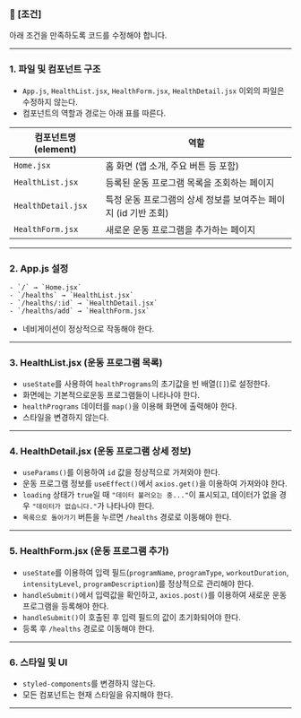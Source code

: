### 📌 **[조건]**
아래 조건을 만족하도록 코드를 수정해야 합니다.

---

### **1. 파일 및 컴포넌트 구조**
- `App.js`, `HealthList.jsx`, `HealthForm.jsx`, `HealthDetail.jsx` 이외의 파일은 수정하지 않는다.
- 컴포넌트의 역할과 경로는 아래 표를 따른다.

| **컴포넌트명 (element)** | **역할** |
|-------------------|--------------------------|
| `Home.jsx`        | 홈 화면 (앱 소개, 주요 버튼 등 포함) |
| `HealthList.jsx`  | 등록된 운동 프로그램 목록을 조회하는 페이지 |
| `HealthDetail.jsx` | 특정 운동 프로그램의 상세 정보를 보여주는 페이지 (id 기반 조회) |
| `HealthForm.jsx`  | 새로운 운동 프로그램을 추가하는 페이지 |

---

### **2. App.js 설정**
    - `/` → `Home.jsx`
    - `/healths` → `HealthList.jsx`
    - `/healths/:id` → `HealthDetail.jsx`
    - `/healths/add` → `HealthForm.jsx`
- 네비게이션이 정상적으로 작동해야 한다.

---

### **3. HealthList.jsx (운동 프로그램 목록)**
- `useState`를 사용하여 `healthPrograms`의 초기값을 빈 배열(`[]`)로 설정한다.
- 화면에는 기본적으로운동 프로그램들이 나타나야 한다.
- `healthPrograms` 데이터를 `map()`을 이용해 화면에 출력해야 한다.
- 스타일을 변경하지 않는다.

---

### **4. HealthDetail.jsx (운동 프로그램 상세 정보)**
- `useParams()`를 이용하여 `id` 값을 정상적으로 가져와야 한다.
- 운동 프로그램 정보를 `useEffect()`에서 `axios.get()`을 이용하여 가져와야 한다.
- `loading` 상태가 `true`일 때 `"데이터 불러오는 중..."`이 표시되고, 데이터가 없을 경우 `"데이터가 없습니다."`가 나타나야 한다.
- `목록으로 돌아가기` 버튼을 누르면 `/healths` 경로로 이동해야 한다.

---

### **5. HealthForm.jsx (운동 프로그램 추가)**
- `useState`를 이용하여 입력 필드(`programName`, `programType`, `workoutDuration`, `intensityLevel`, `programDescription`)를 정상적으로 관리해야 한다.
- `handleSubmit()`에서 입력값을 확인하고, `axios.post()`를 이용하여 새로운 운동 프로그램을 등록해야 한다.
- `handleSubmit()`이 호출된 후 입력 필드의 값이 초기화되어야 한다.
- 등록 후 `/healths` 경로로 이동해야 한다.

---

### **6. 스타일 및 UI**
- `styled-components`를 변경하지 않는다.
- 모든 컴포넌트는 현재 스타일을 유지해야 한다.

---
